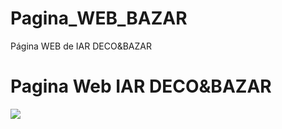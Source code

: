# Pagina_WEB_BAZAR
 Página WEB de IAR DECO&BAZAR
<!DOCTYPE html>
<html lang="en">
  <head>
    <meta charset="UTF-8">
    <meta name="viewport" content="width=device-width, initial-scale=1.0">
    <meta http-equiv="X-UA-Compatible" content="ie=edge">
    <link rel="stylesheet" href="style.css">
  </head>
  <body>
    <h1>Pagina Web IAR DECO&BAZAR</h1>
    <image src="Tablas_BD_CorreaDaniela.PNG">
  </body>
</html>
 
 
